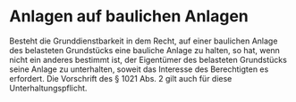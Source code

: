 # Anlagen auf baulichen Anlagen

Besteht die Grunddienstbarkeit in dem Recht, auf einer baulichen Anlage des belasteten Grundstücks eine bauliche Anlage zu halten, so hat, wenn nicht ein anderes bestimmt ist, der Eigentümer des belasteten Grundstücks seine Anlage zu unterhalten, soweit das Interesse des Berechtigten es erfordert. Die Vorschrift des § 1021 Abs. 2 gilt auch für diese Unterhaltungspflicht. 

